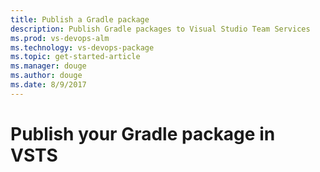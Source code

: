 ```yaml
---
title: Publish a Gradle package
description: Publish Gradle packages to Visual Studio Team Services
ms.prod: vs-devops-alm
ms.technology: vs-devops-package
ms.topic: get-started-article
ms.manager: douge
ms.author: douge
ms.date: 8/9/2017
---
```


# Publish your Gradle package in VSTS
